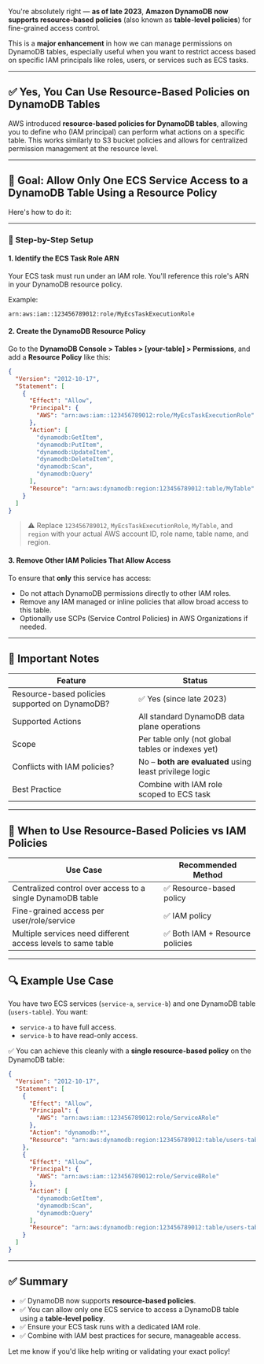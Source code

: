 You're absolutely right — **as of late 2023**, **Amazon DynamoDB now supports resource-based policies** (also known as **table-level policies**) for fine-grained access control.

This is a **major enhancement** in how we can manage permissions on DynamoDB tables, especially useful when you want to restrict access based on specific IAM principals like roles, users, or services such as ECS tasks.

---

## ✅ Yes, You Can Use Resource-Based Policies on DynamoDB Tables

AWS introduced **resource-based policies for DynamoDB tables**, allowing you to define who (IAM principal) can perform what actions on a specific table. This works similarly to S3 bucket policies and allows for centralized permission management at the resource level.

---

## 🎯 Goal: Allow Only One ECS Service Access to a DynamoDB Table Using a Resource Policy

Here's how to do it:

---

### 🔧 Step-by-Step Setup

#### 1. Identify the ECS Task Role ARN
Your ECS task must run under an IAM role. You'll reference this role's ARN in your DynamoDB resource policy.

Example:
```
arn:aws:iam::123456789012:role/MyEcsTaskExecutionRole
```

#### 2. Create the DynamoDB Resource Policy

Go to the **DynamoDB Console > Tables > [your-table] > Permissions**, and add a **Resource Policy** like this:

```json
{
  "Version": "2012-10-17",
  "Statement": [
    {
      "Effect": "Allow",
      "Principal": {
        "AWS": "arn:aws:iam::123456789012:role/MyEcsTaskExecutionRole"
      },
      "Action": [
        "dynamodb:GetItem",
        "dynamodb:PutItem",
        "dynamodb:UpdateItem",
        "dynamodb:DeleteItem",
        "dynamodb:Scan",
        "dynamodb:Query"
      ],
      "Resource": "arn:aws:dynamodb:region:123456789012:table/MyTable"
    }
  ]
}
```

> ⚠️ Replace `123456789012`, `MyEcsTaskExecutionRole`, `MyTable`, and `region` with your actual AWS account ID, role name, table name, and region.

#### 3. Remove Other IAM Policies That Allow Access

To ensure that **only** this service has access:

- Do not attach DynamoDB permissions directly to other IAM roles.
- Remove any IAM managed or inline policies that allow broad access to this table.
- Optionally use SCPs (Service Control Policies) in AWS Organizations if needed.

---

## 📌 Important Notes

| Feature | Status |
|--------|--------|
| Resource-based policies supported on DynamoDB? | ✅ Yes (since late 2023) |
| Supported Actions | All standard DynamoDB data plane operations |
| Scope | Per table only (not global tables or indexes yet) |
| Conflicts with IAM policies? | No – **both are evaluated** using least privilege logic |
| Best Practice | Combine with IAM role scoped to ECS task |

---

## 🧠 When to Use Resource-Based Policies vs IAM Policies

| Use Case | Recommended Method |
|---------|---------------------|
| Centralized control over access to a single DynamoDB table | ✅ Resource-based policy |
| Fine-grained access per user/role/service | ✅ IAM policy |
| Multiple services need different access levels to same table | ✅ Both IAM + Resource policies |

---

## 🔍 Example Use Case

You have two ECS services (`service-a`, `service-b`) and one DynamoDB table (`users-table`). You want:

- `service-a` to have full access.
- `service-b` to have read-only access.

✅ You can achieve this cleanly with a **single resource-based policy** on the DynamoDB table:

```json
{
  "Version": "2012-10-17",
  "Statement": [
    {
      "Effect": "Allow",
      "Principal": {
        "AWS": "arn:aws:iam::123456789012:role/ServiceARole"
      },
      "Action": "dynamodb:*",
      "Resource": "arn:aws:dynamodb:region:123456789012:table/users-table"
    },
    {
      "Effect": "Allow",
      "Principal": {
        "AWS": "arn:aws:iam::123456789012:role/ServiceBRole"
      },
      "Action": [
        "dynamodb:GetItem",
        "dynamodb:Scan",
        "dynamodb:Query"
      ],
      "Resource": "arn:aws:dynamodb:region:123456789012:table/users-table"
    }
  ]
}
```

---

## ✅ Summary

- ✅ DynamoDB now supports **resource-based policies**.
- ✅ You can allow only one ECS service to access a DynamoDB table using a **table-level policy**.
- ✅ Ensure your ECS task runs with a dedicated IAM role.
- ✅ Combine with IAM best practices for secure, manageable access.

Let me know if you'd like help writing or validating your exact policy!
